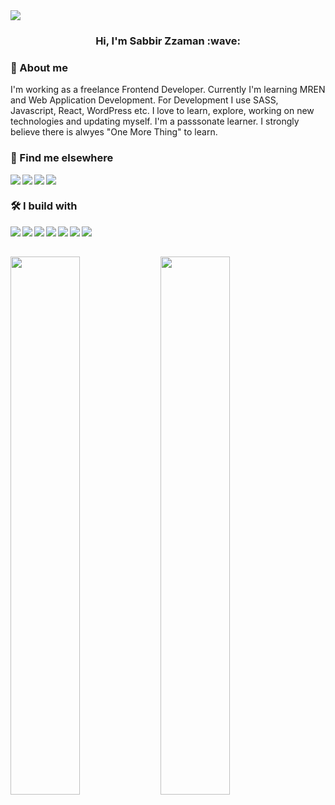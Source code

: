 <img src="https://i.imgur.com/BTe0Ngb.png">

<h3 align="center">Hi, I'm Sabbir Zzaman :wave:</h3>

<h3>📖 About me</h3>
<p>I'm working as a freelance Frontend Developer. Currently I'm learning MREN and Web Application Development. For Development I use SASS, Javascript, React, WordPress etc. I love to learn, explore, working on new technologies and updating myself. I'm a passsonate learner. I strongly believe there is alwyes "One More Thing" to learn. </p>

<h3>📢 Find me elsewhere</h3>

<img align="left" src="https://img.shields.io/badge/linkedin-%230077B5.svg?style=for-the-badge&logo=linkedin&logoColor=white" href="https://www.facebook.com/sz.tonmoy1">

<img align="left" src="https://img.shields.io/badge/Facebook-%231877F2.svg?style=for-the-badge&logo=Facebook&logoColor=white" href="https://www.linkedin.com/in/sabbir-zzaman/">

<img align="left" src="https://img.shields.io/badge/Instagram-E4405F?style=for-the-badge&logo=instagram&logoColor=white" href="https://www.instagram.com/sztonmoy/">

<img align="left" src="https://img.shields.io/badge/-Stackoverflow-FE7A16?style=for-the-badge&logo=stack-overflow&logoColor=white" href="https://stackoverflow.com/users/17064354/sabbir-zzaman">

<br>

<h3>🛠 I build with</h3>
<img align="left" src="https://img.shields.io/badge/HTML5-E34F26?style=for-the-badge&logo=html5&logoColor=white">
<img align="left" src="https://img.shields.io/badge/CSS3-1572B6?style=for-the-badge&logo=css3&logoColor=white">
<img align="left" src="https://img.shields.io/badge/Sass-CC6699?style=for-the-badge&logo=sass&logoColor=white">
<img align="left" src="https://img.shields.io/badge/JavaScript-F7DF1E?style=for-the-badge&logo=javascript&logoColor=black">
<img align="left" src="https://img.shields.io/badge/Bootstrap-563D7C?style=for-the-badge&logo=bootstrap&logoColor=white">
<img align="left" src="https://img.shields.io/badge/React-20232A?style=for-the-badge&logo=react&logoColor=61DAFB">
<img align="left" src="https://img.shields.io/badge/Windows-0078D6?style=for-the-badge&logo=windows&logoColor=white">

<br> <br>

<img align="left" width="47%" src="https://github-readme-stats.vercel.app/api?username=sabbirzzaman&show_icons=true&theme=dark">

<img align="left" width="47%" src="https://github-readme-stats.vercel.app/api/top-langs/?username=sabbirzzaman&layout=compact&theme=dark">
